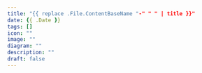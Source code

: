 ```yaml
---
title: "{{ replace .File.ContentBaseName "-" " " | title }}"
date: {{ .Date }}
tags: []
icon: ""
image: ""
diagram: ""
description: ""
draft: false
---
```

